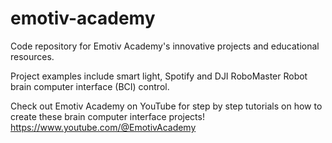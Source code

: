 # emotiv-academy
Code repository for Emotiv Academy's innovative projects and educational resources.

Project examples include smart light, Spotify and DJI RoboMaster Robot brain computer interface (BCI) control.

Check out Emotiv Academy on YouTube for step by step tutorials on how to create these brain computer interface projects! https://www.youtube.com/@EmotivAcademy
